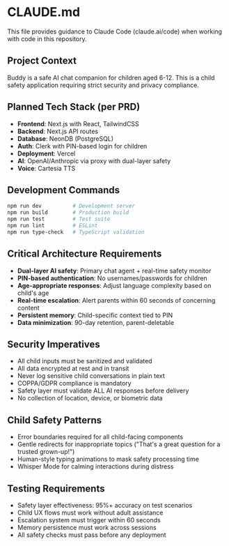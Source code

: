 # CLAUDE.md

This file provides guidance to Claude Code (claude.ai/code) when working with code in this repository.

## Project Context
Buddy is a safe AI chat companion for children aged 6-12. This is a child safety application requiring strict security and privacy compliance.

## Planned Tech Stack (per PRD)
- **Frontend**: Next.js with React, TailwindCSS
- **Backend**: Next.js API routes  
- **Database**: NeonDB (PostgreSQL)
- **Auth**: Clerk with PIN-based login for children
- **Deployment**: Vercel
- **AI**: OpenAI/Anthropic via proxy with dual-layer safety
- **Voice**: Cartesia TTS

## Development Commands
```bash
npm run dev          # Development server
npm run build        # Production build
npm run test         # Test suite
npm run lint         # ESLint
npm run type-check   # TypeScript validation
```

## Critical Architecture Requirements
- **Dual-layer AI safety**: Primary chat agent + real-time safety monitor
- **PIN-based authentication**: No usernames/passwords for children
- **Age-appropriate responses**: Adjust language complexity based on child's age
- **Real-time escalation**: Alert parents within 60 seconds of concerning content
- **Persistent memory**: Child-specific context tied to PIN
- **Data minimization**: 90-day retention, parent-deletable

## Security Imperatives
- All child inputs must be sanitized and validated
- All data encrypted at rest and in transit
- Never log sensitive child conversations in plain text
- COPPA/GDPR compliance is mandatory
- Safety layer must validate ALL AI responses before delivery
- No collection of location, device, or biometric data

## Child Safety Patterns
- Error boundaries required for all child-facing components
- Gentle redirects for inappropriate topics ("That's a great question for a trusted grown-up!")
- Human-style typing animations to mask safety processing time
- Whisper Mode for calming interactions during distress

## Testing Requirements
- Safety layer effectiveness: 95%+ accuracy on test scenarios
- Child UX flows must work without adult assistance
- Escalation system must trigger within 60 seconds
- Memory persistence must work across sessions
- All safety checks must pass before any deployment